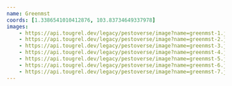 ```yaml
---
name: Greenmst
coords: [1.3386541010412876, 103.83734649337978]
images:
    - https://api.tougrel.dev/legacy/pestoverse/image?name=greenmst-1.jpg
    - https://api.tougrel.dev/legacy/pestoverse/image?name=greenmst-2.jpg
    - https://api.tougrel.dev/legacy/pestoverse/image?name=greenmst-3.jpg
    - https://api.tougrel.dev/legacy/pestoverse/image?name=greenmst-4.jpg
    - https://api.tougrel.dev/legacy/pestoverse/image?name=greenmst-5.jpg
    - https://api.tougrel.dev/legacy/pestoverse/image?name=greenmst-6.jpg
    - https://api.tougrel.dev/legacy/pestoverse/image?name=greenmst-7.jpg
---
```

